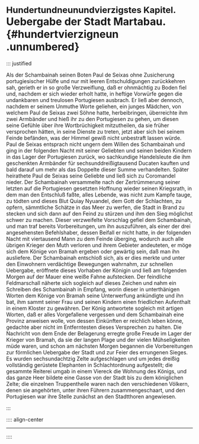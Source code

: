 # <small>Hundertundneunundvierzigstes Kapitel.</small><br />Uebergabe der Stadt Martabau.{#hundertvierzigneun .unnumbered}

::: justified

Als der Schambainah seinen Boten Paul de Seixas ohne Zusicherung portugiesischer
Hülfe und nur mit leeren Entschuldigungen zurückkehren sah, gerieth er in so
große Verzweiflung, daß er ohnmächtig zu Boden fiel und, nachdem er sich wieder
erholt hatte, in heftige Vorwürfe gegen die undankbaren und treulosen
Portugiesen ausbrach. Er ließ aber dennoch, nachdem er seinem Unmuthe Worte
geliehen, ein junges Mädchen, von welchem Paul de Seixas zwei Söhne hatte,
herbeibringen, überreichte ihm zwei Armbänder und hieß ihr zu den Portugiesen zu
gehen, um diesen seine Gefühle über ihre Wortbrüchigkeit mitzutheilen, da sie
früher versprochen hätten, in seine Dienste zu treten, jetzt aber sich bei
seinem Feinde befänden, was der Himmel gewiß nicht unbestraft lassen würde. Paul
de Seixas entsprach nicht ungern dem Willen des Schambainah und ging in der
folgenden Nacht mit seiner Geliebten und seinen beiden Kindern in das Lager der
Portugiesen zurück, wo sachkundige Handelsleute die ihm geschenkten Armbänder
für sechsunddreißigtausend Ducaten kauften und bald darauf um mehr als das
Doppelte dieser Summe verhandelten. Später heirathete Paul de Seixas seine
Geliebte und ließ sich zu Coromandel nieder. Der Schambainah versammelte nach
der Zertrümmerung seiner letzten auf die Portugiesen gesetzten Hoffnung wieder
seinen Kriegsrath, in dem man den Entschluß faßte, alles Lebende, was nicht zum
Kampfe tauge, zu tödten und dieses Blut Quiay Nyuandel, dem Gott der Schlachten,
zu opfern, sämmtliche Schätze in das Meer zu werfen, die Stadt in Brand zu
stecken und sich dann auf den Feind zu stürzen und ihm den Sieg möglichst schwer
zu machen. Dieser verzweifelte Vorschlag gefiel dem Schambainah, und man traf
bereits Vorbereitungen, um ihn auszuführen, als einer der drei angesehensten
Befehlshaber, dessen Beifall er nicht hatte, in der folgenden Nacht mit
viertausend Mann zu dem Feinde überging, wodurch auch alle übrigen Krieger den
Muth verloren und ihrem Gebieter andeuteten, er möge sich dem Könige von Bramah
ergeben oder gewärtig sein, daß man ihn ausliefere. Der Schambainah entschloß
sich, als er dies merkte und unter den Einwohnern verdächtige Bewegungen
wahrnahm, zur schnellen Uebergabe, eröffnete dieses Vorhaben der Königin und
ließ am folgenden Morgen auf der Mauer eine weiße Fahne aufstecken. Der
feindliche Feldmarschall näherte sich sogleich auf dieses Zeichen und nahm ein
Schreiben des Schambainah in Empfang, worin dieser in unterthänigen Worten dem
Könige von Bramah seine Unterwerfung ankündigte und ihn bat, ihm sammt seiner
Frau und seinen Kindern einen friedlichen Aufenthalt in einem Kloster zu
gewähren. Der König antwortete sogleich mit artigen Worten, daß er alles
Vorgefallene vergessen und dem Schambainah eine Provinz anweisen wolle, von
dessen Einkünften er reichlich leben könne, gedachte aber nicht im Entferntesten
dieses Versprechen zu halten. Die Nachricht von dem Ende der Belagerung erregte
große Freude im Lager der Krieger von Bramah, da sie der langen Plage und der
vielen Mühseligkeiten müde waren, und schon am nächsten Morgen begannen die
Vorbereitungen zur förmlichen Uebergabe der Stadt und zur Feier des errungenen
Sieges. Es wurden sechsundachtzig Zelte aufgeschlagen und um jedes dreißig
vollständig gerüstete Elephanten in Schlachtordnung aufgestellt; die gesammte
Reiterei umgab in einem Viereck die Wohnung des Königs, und das ganze Heer
bildete eine Gasse von der Stadt bis zu dem königlichen Zelte; die einzelnen
Truppentheile waren nach den verschiedenen Völkern, denen sie angehörten, unter
ihren Führern zusammengeschaart, und den Portugiesen war ihre Stelle zunächst an
den Stadtthoren angewiesen. 

:::

:::: align-center
****
::::
